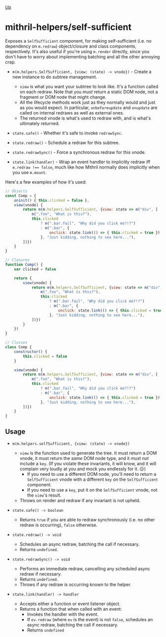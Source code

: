[*Up*](./api.md)

# mithril-helpers/self-sufficient

Exposes a `SelfSufficient` component, for making self-sufficient (i.e. no dependency on `m.redraw`) object/closure and class components, respectively. It's also useful if you're using `m.render` directly, since you don't have to worry about implementing batching and all the other annoying crap.

- `m(m.helpers.SelfSufficient, {view: (state) -> vnode})` - Create a new instance to do subtree management.
    - `view` is what you want your subtree to look like. It's a function called on each redraw. Note that you *must* return a static DOM node, not a fragment or DOM node that might change.
    - All the lifecycle methods work just as they normally would and just as you would expect. In particular, `onbeforeupdate` and `onupdate` are called on internal redraws as well as external ones.
    - The returned vnode is what's used to redraw with, and is what's ultimately returned.

- `state.safe()` - Whether it's safe to invoke `redrawSync`.

- `state.redraw()` - Schedule a redraw for this subtree.

- `state.redrawSync()` - Force a synchronous redraw for this vnode.

- `state.link(handler)` - Wrap an event handler to implicitly redraw iff `e.redraw !== false`, much like how Mithril normally does implicitly when you use `m.mount`.

Here's a few examples of how it's used:

```js
// Objects
const Comp = {
    oninit() { this.clicked = false },
    view(vnode) {
        return m(m.helpers.SelfSufficient, {view: state => m("div", [
            m(".foo", "What is this?"),
            this.clicked
                ? m(".bar.fail", "Why did you click me?!?")
                : m(".bar", {
                    onclick: state.link(() => { this.clicked = true }),
                }, "Just kidding, nothing to see here..."),
        ])})
    }
}

// Closures
function Comp() {
    var clicked = false

    return {
        view(vnode) {
            return m(m.helpers.SelfSufficient, {view: state => m("div", [
                m(".foo", "What is this?"),
                this.clicked
                    ? m(".bar.fail", "Why did you click me?!?")
                    : m(".bar", {
                        onclick: state.link(() => { this.clicked = true }),
                    }, "Just kidding, nothing to see here..."),
            ])})
        }
    })
}

// Classes
class Comp {
    constructor() {
        this.clicked = false
    }

    view(vnode) {
        return m(m.helpers.SelfSufficient, {view: state => m("div", [
            m(".foo", "What is this?"),
            this.clicked
                ? m(".bar.fail", "Why did you click me?!?")
                : m(".bar", {
                    onclick: state.link(() => { this.clicked = true }),
                }, "Just kidding, nothing to see here..."),
        ])})
    }
}
```

## Usage

- `m(m.helpers.selfSufficient, {view: (state) -> vnode})`

    - `view` is the function used to generate the tree. It must return a DOM vnode, it must return the *same* DOM node type, and it *must not* include a `key`. (If you violate these invariants, it will know, and it will complain very loudly at you and mock you endlessly for it. :wink:)
        - If you need to use a different DOM node, you'll need to return a `SelfSufficient` vnode with a different `key` on the `SelfSufficient` component.
        - If you need to use a `key`, put it on the `SelfSufficient` vnode, not the `view`'s result.
    - Throws on render and redraw if any invariant is not upheld.

- `state.safe() -> boolean`

    - Returns `true` if you are able to redraw synchronously (i.e. no other redraw is occurring), `false` otherwise.

- `state.redraw() -> void`

    - Schedules an async redraw, batching the call if necessary.
    - Returns `undefined`.

- `state.redrawSync() -> void`

    - Performs an immediate redraw, cancelling any scheduled async redraw if necessary.
    - Returns `undefined`.
    - Throws if any redraw is occurring known to the helper.

- `state.link(handler) -> handler`

    - Accepts either a function or event listener object.
    - Returns a function that when called with an event:
        - Invokes the handler with the event.
        - If `ev.redraw` (where `ev` is the event) is not `false`, schedules an async redraw, batching the call if necessary.
        - Returns `undefined`
